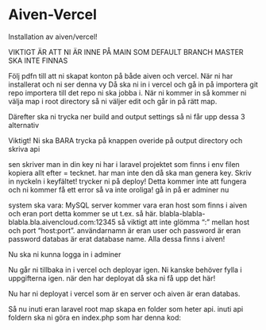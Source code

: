 # Aiven-Vercel

Installation av aiven/vercel!

VIKTIGT ÄR ATT NI ÄR INNE PÅ MAIN SOM DEFAULT BRANCH MASTER SKA INTE FINNAS

Följ pdfn till att ni skapat konton på både aiven och vercel. När ni har installerat och ni ser denna vy 
Då ska ni in i vercel och gå in på importera git repo 
importera till det repo ni ska jobba i.
När ni kommer in så kommer ni välja map i root directory så ni väljer edit och går in på rätt map.

Därefter ska ni trycka ner build and output settings så ni får upp dessa 3 alternativ

Viktigt! Ni ska BARA trycka på knappen overide på output directory och skriva api

sen skriver man in din key ni har i laravel projektet som finns i env filen kopiera allt efter = tecknet. har man inte den då ska man genera key. Skriv in nyckeln i keyfältet! 
trycker ni på deploy!
Detta kommer inte att fungera och ni kommer få ett error så va inte oroliga!
gå in på er adminer nu 

system ska vara: MySQL
server kommer vara eran host som finns i aiven och eran port detta kommer se ut t.ex. så här. blabla-blabla-blabla.bla.aivencloud.com:12345
så viktigt att inte glömma “:” mellan host och port “host:port”.
användarnamn är eran user 
och password är eran password 
databas är erat database name. 
Alla dessa finns i aiven!

Nu ska ni kunna logga in i adminer

Nu går ni tillbaka in i vercel och deployar igen. Ni kanske behöver fylla i uppgifterna igen. när den har deployat  då ska ni få upp det här! 

Nu har ni deployat i vercel som är en server och aiven är eran databas. 

Så nu inuti eran laravel root map skapa en folder som heter api.
inuti api foldern ska ni göra en index.php som har denna kod:
<?php
// Forward Vercel requests to normal index.php
require __DIR__ . '/../public/index.php';

samt att ni skapa i laravels root map end vercel.json fil som ska ha denna kod 
{
    "version": 2,
    "framework": null,
    "functions": {
    "api/index.php": { "runtime": "vercel-php@0.6.1" }
    },
    "routes": [{
    "src": "/(.*)",
    "dest": "/api/index.php"
    }],
    "env": {
    "APP_ENV": "production",
    "APP_DEBUG": "true",
    "APP_URL": "https://yourproductionurl.com",
    "APP_CONFIG_CACHE": "/tmp/config.php",
    "APP_EVENTS_CACHE": "/tmp/events.php",
    "APP_PACKAGES_CACHE": "/tmp/packages.php",
    "APP_ROUTES_CACHE": "/tmp/routes.php",
    "APP_SERVICES_CACHE": "/tmp/services.php",
    "VIEW_COMPILED_PATH": "/tmp",
    "CACHE_DRIVER": "array",
    "LOG_CHANNEL": "stderr",
    "SESSION_DRIVER": "cookie"
    }
    }


Så gå in på eran vercel, gå in på ert projekt, det vill säga den ni skapade.
gå in på settings 
tryck sedan på Environment variables

Skriv detta key = APP_KEY och value = eran env genererade key.	sen tryck save

Sen trycker ni på deployment och redeploy

Detta ska funka. Men om det inte fungerar så kan det vara för att ni är inne på en master branch.. Du måste ha main som default bransch. Om detta är fallet radera hela vercel projektet och skapa om det i main…
